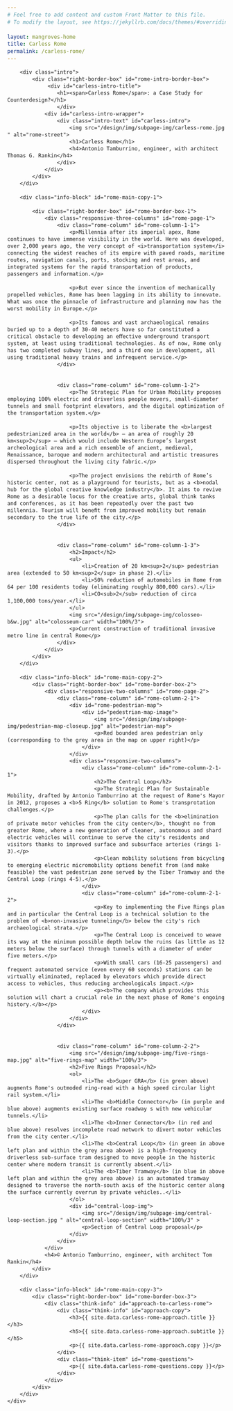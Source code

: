 ```yaml
---
# Feel free to add content and custom Front Matter to this file.
# To modify the layout, see https://jekyllrb.com/docs/themes/#overriding-theme-defaults

layout: mangroves-home
title: Carless Rome
permalink: /carless-rome/
---
```


<head>
    <meta charset="UTF-8" />
    <meta name="viewport" content="width=device-width">
    <link rel="stylesheet" type="text/css" href="../css/readmore-styles.css" />
    <link rel="stylesheet" type="text/css" href="../css/styles.css" />
</head>

<body id="carless-rome-body">
    <div id="wrapper">

        <div class="intro">
            <div class="right-border-box" id="rome-intro-border-box">
                 <div id="carless-intro-title">
                    <h1><span>Carless Rome</span>: a Case Study for Counterdesign?</h1>
                    </div>
                <div id="carless-intro-wrapper">
                    <div class="intro-text" id="carless-intro">
                        <img src="/design/img/subpage-img/carless-rome.jpg " alt="rome-street">
                        <h1>Carless Rome</h1>
                        <h4>Antonio Tamburrino, engineer, with architect Thomas G. Rankin</h4>
                    </div>
                </div>
            </div>
        </div>

        <div class="info-block" id="rome-main-copy-1">

            <div class="right-border-box" id="rome-border-box-1">
                <div class="responsive-three-columns" id="rome-page-1">
                    <div class="rome-column" id="rome-column-1-1">
                        <p>Millennia after its imperial apex, Rome continues to have immense visibility in the world. Here was developed, over 2,000 years ago, the very concept of <i>transportation system</i> connecting the widest reaches of its empire with paved roads, maritime routes, navigation canals, ports, stocking and rest areas, and integrated systems for the rapid transportation of products, passengers and information.</p>

                        <p>But ever since the invention of mechanically propelled vehicles, Rome has been lagging in its ability to innovate. What was once the pinnacle of infrastructure and planning now has the worst mobility in Europe.</p>

                        <p>Its famous and vast archaeological remains buried up to a depth of 30-40 meters have so far constituted a critical obstacle to developing an eﬀective underground transport system, at least using traditional technologies. As of now, Rome only has two completed subway lines, and a third one in development, all using traditional heavy trains and infrequent service.</p>
                    </div>
                    

                    <div class="rome-column" id="rome-column-1-2">
                        <p>The Strategic Plan for Urban Mobility proposes employing 100% electric and driverless people movers, small-diameter tunnels and small footprint elevators, and the digital optimization of the transportation system.</p>

                        <p>Its objective is to liberate the <b>largest pedestrianized area in the world</b> — an area of roughly 20 km<sup>2</sup> — which would include Western Europe’s largest archeological area and a rich ensemble of ancient, medieval, Renaissance, baroque and modern architectural and artistic treasures dispersed throughout the living city fabric.</p>

                        <p>The project envisions the rebirth of Rome’s historic center, not as a playground for tourists, but as a <b>nodal hub for the global creative knowledge industry</b>. It aims to revive Rome as a desirable locus for the creative arts, global think tanks and conferences, as it has been repeatedly over the past two millennia. Tourism will beneﬁt from improved mobility but remain secondary to the true life of the city.</p>
                    </div>

            
                    <div class="rome-column" id="rome-column-1-3">
                        <h2>Impact</h2>
                        <ul>
                            <li>Creation of 20 km<sup>2</sup> pedestrian area (extended to 50 km<sup>2</sup> in phase 2).</li>
                            <li>50% reduction of automobiles in Rome from 64 per 100 residents today (eliminating roughly 800,000 cars).</li>
                            <li>CO<sub>2</sub> reduction of circa 1,100,000 tons/year.</li>
                        </ul>
                        <img src="/design/img/subpage-img/colosseo-b&w.jpg" alt="colosseum-car" width="100%/3">
                        <p>Current construction of traditional invasive metro line in central Rome</p>
                    </div>
                </div>
            </div>
        </div>

        <div class="info-block" id="rome-main-copy-2">
            <div class="right-border-box" id="rome-border-box-2">
                <div class="responsive-two-columns" id="rome-page-2">
                    <div class="rome-column" id="rome-column-2-1">
                        <div id="rome-pedestrian-map">
                            <div id="pedestrian-map-image">
                                <img src="/design/img/subpage-img/pedestrian-map-closeup.jpg" alt="pedestrian-map">
                                <p>Red bounded area pedestrian only (corresponding to the grey area in the map on upper right)</p>
                            </div>
                        </div>
                        <div class="responsive-two-columns">
                            <div class="rome-column" id="rome-column-2-1-1">
                                <h2>The Central Loop</h2>
                                <p>The Strategic Plan for Sustainable Mobility, drafted by Antonio Tamburrino at the request of Rome's Mayor in 2012, proposes a <b>5 Ring</b> solution to Rome's transprotation challenges.</p>
                                <p>The plan calls for the <b>elimination of private motor vehicles from the city center</b>, thought no from greater Rome, where a new generation of cleaner, autonomous and shard electric vehicles will continue to serve the city's residents and visitors thanks to improved surface and subsurface arteries (rings 1-3).</p>
                                <p>Clean mobility solutions from bicycling to emerging electric micromobility options benefit from (and make feasible) the vast pedestrian zone served by the Tiber Tramway and the Central Loop (rings 4-5).</p>
                            </div>
                            <div class="rome-column" id="rome-column-2-1-2">
                                <p>Key to implementing the Five Rings plan and in particular the Central Loop is a technical solution to the problem of <b>non-invasive tunneling</b> below the city's rich archaeological strata.</p>
                                <p>The Central Loop is conceived to weave its way at the minimum possible depth below the ruins (as little as 12 meters below the surface) through tunnels with a diameter of under five meters.</p>
                                <p>With small cars (16-25 passengers) and frequent automated service (even every 60 seconds) stations can be virtually eliminated, replaced by elevators which provide direct access to vehicles, thus reducing archeologicals impact.</p>
                                <p><b>The company which provides this solution will chart a crucial role in the next phase of Rome's ongoing history.</b></p>
                            </div>
                        </div>
                    </div>

            
                    <div class="rome-column" id="rome-column-2-2">
                        <img src="/design/img/subpage-img/five-rings-map.jpg" alt="five-rings-map" width="100%/3">
                        <h2>Five Rings Proposal</h2>
                        <ol>
                            <li>The <b>Super GRA</b> (in green above) augments Rome's outmoded ring-road with a high speed circular light rail system.</li>
                            <li>The <b>Middle Connector</b> (in purple and blue above) augments existing surface roadway s with new vehicular tunnels.</li>
                            <li>The <b>Inner Connector</b> (in red and blue above) resolves incomplete road network to divert motor vehicles from the city center.</li>
                            <li>The <b>Central Loop</b> (in green in above left plan and within the grey area above) is a high-frequency driverless sub-surface tram designed to move people in the historic center where modern transit is currently absent.</li>
                            <li>The <b>Tiber Tramway</b> (in blue in above left plan and within the grey area above) is an automated tramway designed to traverse the north-south axis of the historic center along the surface currently overrun by private vehicles..</li>
                        </ol>
                        <div id="central-loop-img">
                            <img src="/design/img/subpage-img/central-loop-section.jpg " alt="central-loop-section" width="100%/3" >
                            <p>Section of Central Loop proposal</p>
                        </div>
                    </div>
                </div>
                <h4>© Antonio Tamburrino, engineer, with architect Tom Rankin</h4>
            </div>
        </div>

        <div class="info-block" id="rome-main-copy-3">
            <div class="right-border-box" id="rome-border-box-3">
                <div class="think-info" id="approach-to-carless-rome">
                    <div class="think-info" id="approach-copy">
                        <h3>{{ site.data.carless-rome-approach.title }}</h3>
                        <h5>{{ site.data.carless-rome-approach.subtitle }}</h5>
                        <p>{{ site.data.carless-rome-approach.copy }}</p>
                    </div>
                    <div class="think-item" id="rome-questions">
                        <p>{{ site.data.carless-rome-questions.copy }}</p>
                    </div>
                </div>
            </div>
        </div>
    </div>

</body>